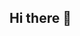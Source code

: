 ## Hi there 👋

<!--
**Weksee/Weksee** is a ✨ _special_ ✨ repository because its `README.md` (this file) appears on your GitHub profile.

Here are some ideas to get you started:


### How to reach me: Telegram @dmtohelp
-->
